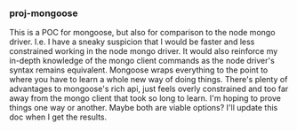 ### proj-mongoose

This is a POC for mongoose, but also for comparison to the node mongo driver. I.e. I have a sneaky suspicion that I would be faster and less constrained working in the node mongo driver. It would also reinforce my in-depth knowledge of the mongo client commands as the node driver's syntax remains equivalent. Mongoose wraps everything to the point to where you have to learn a whole new way of doing things. There's plenty of advantages to mongoose's rich api, just feels overly constrained and too far away from the mongo client that took so long to learn. I'm hoping to prove things one way or another. Maybe both are viable options? I'll update this doc when I get the results.


